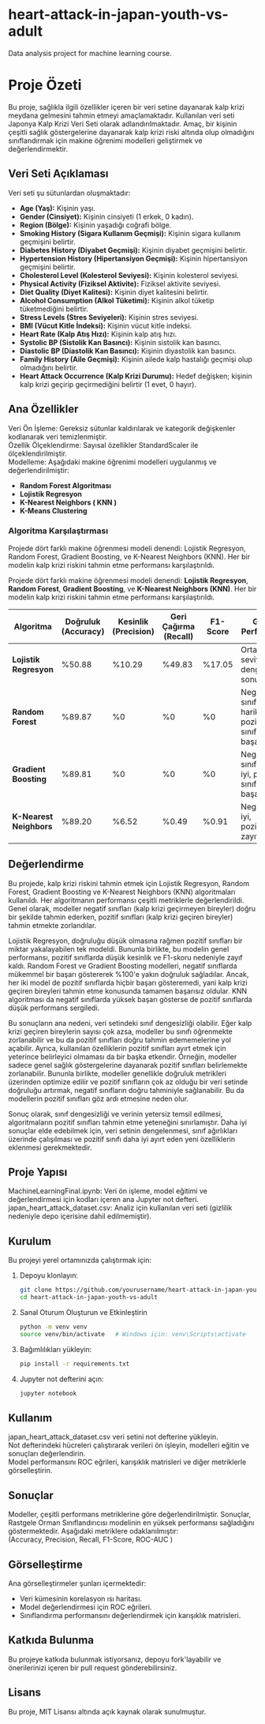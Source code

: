 # heart-attack-in-japan-youth-vs-adult  
Data analysis project for machine learning course.  

# Proje Özeti 
Bu proje, sağlıkla ilgili özellikler içeren bir veri setine dayanarak kalp krizi meydana gelmesini tahmin etmeyi amaçlamaktadır. Kullanılan veri seti Japonya Kalp Krizi Veri Seti olarak adlandırılmaktadır. Amaç, bir kişinin çeşitli sağlık göstergelerine dayanarak kalp krizi riski altında olup olmadığını sınıflandırmak için makine öğrenimi modelleri geliştirmek ve değerlendirmektir.  

## Veri Seti Açıklaması
Veri seti şu sütunlardan oluşmaktadır:  

* **Age (Yaş):**   Kişinin yaşı.  
* **Gender (Cinsiyet):**   Kişinin cinsiyeti (1 erkek, 0 kadın).  
* **Region (Bölge):**   Kişinin yaşadığı coğrafi bölge.  
* **Smoking History (Sigara Kullanım Geçmişi):**   Kişinin sigara kullanım geçmişini belirtir.  
* **Diabetes History (Diyabet Geçmişi):**   Kişinin diyabet geçmişini belirtir.  
* **Hypertension History (Hipertansiyon Geçmişi):**   Kişinin hipertansiyon geçmişini belirtir.  
* **Cholesterol Level (Kolesterol Seviyesi):**   Kişinin kolesterol seviyesi.  
* **Physical Activity (Fiziksel Aktivite):**   Fiziksel aktivite seviyesi.  
* **Diet Quality (Diyet Kalitesi):**   Kişinin diyet kalitesini belirtir.  
* **Alcohol Consumption (Alkol Tüketimi):**   Kişinin alkol tüketip tüketmediğini belirtir.  
* **Stress Levels (Stres Seviyeleri):**   Kişinin stres seviyesi.   
* **BMI (Vücut Kitle İndeksi):**   Kişinin vücut kitle indeksi.  
* **Heart Rate (Kalp Atış Hızı):**   Kişinin kalp atış hızı.  
* **Systolic BP (Sistolik Kan Basıncı):**   Kişinin sistolik kan basıncı.  
* **Diastolic BP (Diastolik Kan Basıncı):**   Kişinin diyastolik kan basıncı.  
* **Family History (Aile Geçmişi):**   Kişinin ailede kalp hastalığı geçmişi olup olmadığını belirtir.  
* **Heart Attack Occurrence (Kalp Krizi Durumu):**   Hedef değişken; kişinin kalp krizi geçirip geçirmediğini belirtir (1 evet, 0 hayır).
  
## Ana Özellikler  
Veri Ön İşleme: Gereksiz sütunlar kaldırılarak ve kategorik değişkenler kodlanarak veri temizlenmiştir.  
Özellik Ölçeklendirme: Sayısal özellikler StandardScaler ile ölçeklendirilmiştir.  
Modelleme: Aşağıdaki makine öğrenimi modelleri uygulanmış ve değerlendirilmiştir:  
* **Random Forest Algoritması**  
* **Lojistik Regresyon**  
* **K-Nearest Neighbors ( KNN )** 
* **K-Means Clustering**
  
### Algoritma Karşılaştırması
Projede dört farklı makine öğrenmesi modeli denendi: Lojistik Regresyon, Random Forest, Gradient Boosting, ve K-Nearest Neighbors 
(KNN). Her bir modelin kalp krizi riskini tahmin etme performansı karşılaştırıldı.    

Projede dört farklı makine öğrenmesi modeli denendi: **Lojistik Regresyon**, **Random Forest**, **Gradient Boosting**, ve **K-Nearest Neighbors (KNN)**. Her bir modelin kalp krizi riskini tahmin etme performansı karşılaştırıldı.

| **Algoritma**            | **Doğruluk (Accuracy)** | **Kesinlik (Precision)** | **Geri Çağırma (Recall)** | **F1-Score** | **Genel Performans**         |
|--------------------------|-------------------------|--------------------------|---------------------------|--------------|------------------------------|
| **Lojistik Regresyon**    | %50.88                  | %10.29                   | %49.83                    | %17.05       | Orta seviyede, dengesiz sonuç |
| **Random Forest**         | %89.87                  | %0                       | %0                        | %0           | Negatif sınıflar için harika, pozitif sınıflarda başarısız |
| **Gradient Boosting**     | %89.81                  | %0                       | %0                        | %0           | Negatif sınıflar için iyi, pozitif sınıflarda başarısız |
| **K-Nearest Neighbors**   | %89.20                  | %6.52                    | %0.49                     | %0.91        | Negatiflerde iyi, pozitiflerde zayıf |

## Değerlendirme
Bu projede, kalp krizi riskini tahmin etmek için Lojistik Regresyon, Random Forest, Gradient Boosting ve K-Nearest Neighbors (KNN) algoritmaları kullanıldı. Her algoritmanın performansı çeşitli metriklerle değerlendirildi. Genel olarak, modeller negatif sınıfları (kalp krizi geçirmeyen bireyler) doğru bir şekilde tahmin ederken, pozitif sınıfları (kalp krizi geçiren bireyler) tahmin etmekte zorlandılar.

Lojistik Regresyon, doğruluğu düşük olmasına rağmen pozitif sınıfları bir miktar yakalayabilen tek modeldi. Bununla birlikte, bu modelin genel performansı, pozitif sınıflarda düşük kesinlik ve F1-skoru nedeniyle zayıf kaldı. Random Forest ve Gradient Boosting modelleri, negatif sınıflarda mükemmel bir başarı göstererek %100'e yakın doğruluk sağladılar. Ancak, her iki model de pozitif sınıflarda hiçbir başarı gösteremedi, yani kalp krizi geçiren bireyleri tahmin etme konusunda tamamen başarısız oldular. KNN algoritması da negatif sınıflarda yüksek başarı gösterse de pozitif sınıflarda düşük performans sergiledi.

Bu sonuçların ana nedeni, veri setindeki sınıf dengesizliği olabilir. Eğer kalp krizi geçiren bireylerin sayısı çok azsa, modeller bu sınıfı öğrenmekte zorlanabilir ve bu da pozitif sınıfları doğru tahmin edememelerine yol açabilir. Ayrıca, kullanılan özelliklerin pozitif sınıfları ayırt etmek için yeterince belirleyici olmaması da bir başka etkendir. Örneğin, modeller sadece genel sağlık göstergelerine dayanarak pozitif sınıfları belirlemekte zorlanabilir. Bununla birlikte, modeller genellikle doğruluk metrikleri üzerinden optimize edilir ve pozitif sınıfların çok az olduğu bir veri setinde doğruluğu artırmak, negatif sınıfların doğru tahminiyle sağlanabilir. Bu da modellerin pozitif sınıfları göz ardı etmesine neden olur.

Sonuç olarak, sınıf dengesizliği ve verinin yetersiz temsil edilmesi, algoritmaların pozitif sınıfları tahmin etme yeteneğini sınırlamıştır. Daha iyi sonuçlar elde edebilmek için, veri setinin dengelenmesi, sınıf ağırlıkları üzerinde çalışılması ve pozitif sınıfı daha iyi ayırt eden yeni özelliklerin eklenmesi gerekmektedir.


## Proje Yapısı  
MachineLearningFinal.ipynb: Veri ön işleme, model eğitimi ve değerlendirmesi için kodları içeren ana Jupyter not defteri.  
japan_heart_attack_dataset.csv: Analiz için kullanılan veri seti (gizlilik nedeniyle depo içerisine dahil edilmemiştir).  

## Kurulum  

Bu projeyi yerel ortamınızda çalıştırmak için:  

1. Depoyu klonlayın:   
   ```bash
   git clone https://github.com/yourusername/heart-attack-in-japan-youth-vs-adult.git
   cd heart-attack-in-japan-youth-vs-adult
2. Sanal Oturum Oluşturun ve Etkinleştirin  
   ```bash
   python -m venv venv
   source venv/bin/activate   # Windows için: venv\Scripts\activate
3. Bağımlılıkları yükleyin:  
   ```bash
   pip install -r requirements.txt
4. Jupyter not defterini açın:  
   ```bash
   jupyter notebook
## Kullanım
japan_heart_attack_dataset.csv veri setini not defterine yükleyin.   
Not defterindeki hücreleri çalıştırarak verileri ön işleyin, modelleri eğitin ve sonuçları değerlendirin.  
Model performansını ROC eğrileri, karışıklık matrisleri ve diğer metriklerle görselleştirin.   
## Sonuçlar   
Modeller, çeşitli performans metriklerine göre değerlendirilmiştir. Sonuçlar, Rastgele Orman Sınıflandırıcısı modelinin en yüksek performansı sağladığını göstermektedir. Aşağıdaki metriklere odaklanılmıştır:   
(Accuracy, Precision, Recall, F1-Score, ROC-AUC )    

## Görselleştirme   
Ana görselleştirmeler şunları içermektedir:   
* Veri kümesinin korelasyon ısı haritası.
* Model değerlendirmesi için ROC eğrileri.
* Sınıflandırma performansını değerlendirmek için karışıklık matrisleri.

 
## Katkıda Bulunma  
Bu projeye katkıda bulunmak istiyorsanız, depoyu fork'layabilir ve önerilerinizi içeren bir pull request gönderebilirsiniz.    

## Lisans
Bu proje, MIT Lisansı altında açık kaynak olarak sunulmuştur.  


  




